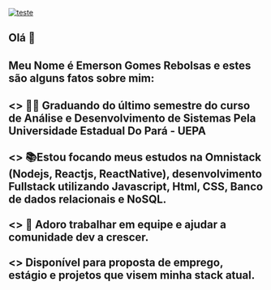 [![teste](https://user-images.githubusercontent.com/37448340/87267194-5a2c8c80-c49d-11ea-95a5-993860580961.png)](https://www.linkedin.com/in/emerson-gomes-rebolsas-949283166/)
##  Olá 🖖
  <h2> Meu Nome é Emerson Gomes Rebolsas e estes são alguns fatos sobre mim: <h2>
<>  👨‍🎓 Graduando do último semestre do curso de Análise e Desenvolvimento de Sistemas Pela Universidade Estadual Do Pará - UEPA</br></br>
<>  📚Estou focando meus estudos na Omnistack (Nodejs, Reactjs, ReactNative), desenvolvimento Fullstack utilizando <b>Javascript</b>, Html, CSS, Banco de dados relacionais e NoSQL. </br></br>
<>  🤝 Adoro trabalhar em equipe e ajudar a comunidade dev a crescer.<br/> <br/>
<> Disponível para proposta de emprego, estágio e projetos que visem minha stack atual. 

